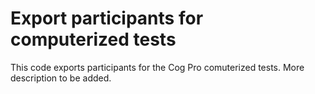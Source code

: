 # Export participants for computerized tests

This code exports participants for the Cog Pro comuterized tests. More description to be added. 
